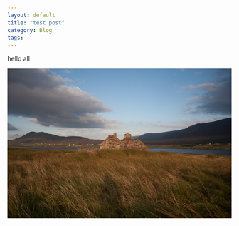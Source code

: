 ```yaml
---
layout: default 
title: "test post"
category: Blog 
tags: 
---
```

 
<p>hello all</p> 
<img src="/images/40D_6568.jpg" align="left">
